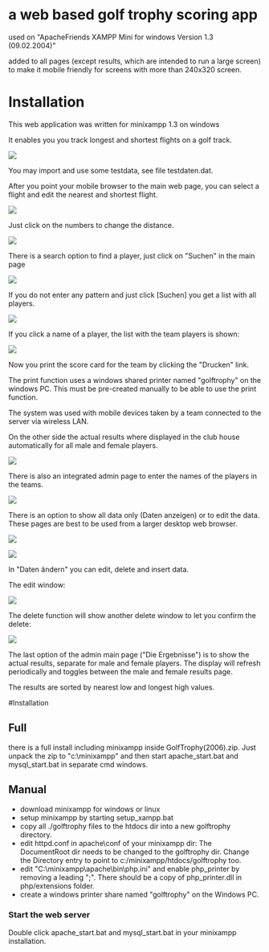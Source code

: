 # a web based golf trophy scoring app

used on "ApacheFriends XAMPP Mini for windows Version 1.3 (09.02.2004)"

added <meta name="viewport" content="width=240, initial-scale=2, maximum-scale=2, minimum-scale=2">
to all pages (except results, which are intended to run a large screen) to make it mobile friendly for
screens with more than 240x320 screen.

# Installation
This web application was written for minixampp 1.3 on windows

It enables you you track longest and shortest flights on a golf track.

![](https://github.com/hjgode/golf-challenge-web/raw/master/doc/start-page.gif) 

You may import and use some testdata, see file testdaten.dat.

After you point your mobile browser to the main web page, you can select a flight and edit the nearest and shortest flight.

![](https://github.com/hjgode/golf-challenge-web/raw/master/doc/select-flight.gif) 

Just click on the numbers to change the distance.

![](https://github.com/hjgode/golf-challenge-web/raw/master/doc/change-both.gif) 

There is a search option to find a player, just click on "Suchen" in the main page

![](https://github.com/hjgode/golf-challenge-web/raw/master/doc/suchen.gif) 

If you do not enter any pattern and just click [Suchen] you get a list with all players.

![](https://github.com/hjgode/golf-challenge-web/raw/master/doc/suchen-all.gif) 

If you click a name of a player, the list with the team players is shown:

![](https://github.com/hjgode/golf-challenge-web/raw/master/doc/team.gif) 

Now you print the score card for the team by clicking the "Drucken" link.

The print function uses a windows shared printer named "golftrophy" on the windows PC. This must be pre-created manually to be able to use the print function.

The system was used with mobile devices taken by a team connected to the server via wireless LAN.

On the other side the actual results where displayed in the club house automatically for all male and female players.

![](https://github.com/hjgode/golf-challenge-web/raw/master/doc/results.gif) 

There is also an integrated admin page to enter the names of the players in the teams.

![](https://github.com/hjgode/golf-challenge-web/raw/master/doc/admin1.gif) 

There is an option to show all data only (Daten anzeigen) or to edit the data. These pages are best to be used from a larger desktop web browser.

![](https://github.com/hjgode/golf-challenge-web/raw/master/doc/admin-showdata.gif) 

![](https://github.com/hjgode/golf-challenge-web/raw/master/doc/admin-editdata.gif) 

In "Daten ändern" you can edit, delete and insert data.

The edit window:

![](https://github.com/hjgode/golf-challenge-web/raw/master/doc/admin-data-edit.gif) 

The delete function will show another delete window to let you confirm the delete:

![](https://github.com/hjgode/golf-challenge-web/raw/master/doc/admin-data-del1.gif) 

The last option of the admin main page ("Die Ergebnisse") is to show the actual results, separate for male and female players. The display will refresh periodically and toggles between the male and female results page.

The results are sorted by nearest low and longest high values.

#Installation

## Full

there is a full install including minixampp inside GolfTrophy(2006).zip. Just unpack the zip to "c:\minixampp" and then start apache_start.bat and mysql_start.bat in separate cmd windows.

## Manual

- download minixampp for 
windows or linux
- setup minixampp by starting setup_xampp.bat
- copy all ./golftrophy files to the htdocs dir into a new golftrophy directory.
- edit httpd.conf in apache\conf of your minixampp dir: The DocumentRoot dir needs to be changed to the golftrophy dir. Change the Directory entry to point to c:/minixampp/htdocs/golftrophy too.
- edit "C:\minixampp\apache\bin\php.ini" and enable php_printer by removing a leading ";". There should be a copy of php_printer.dll in php/extensions folder.
- create a windows printer share named "golftrophy" on the Windows PC.

### Start the web server

Double click apache_start.bat and mysql_start.bat in your minixampp installation.


